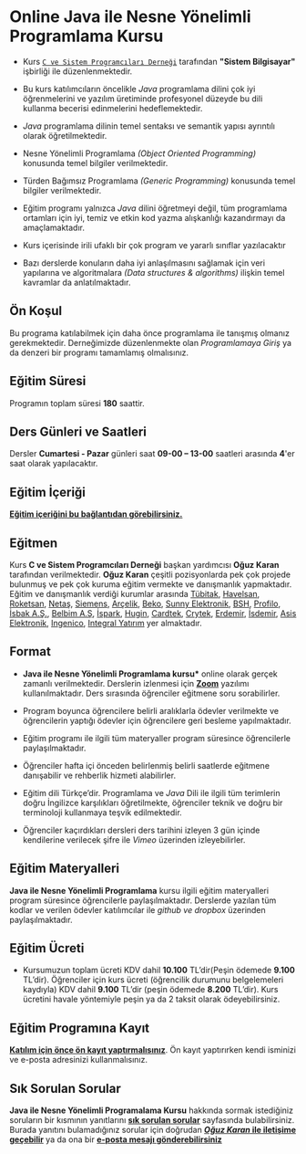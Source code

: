 # Online Java ile Nesne Yönelimli Programlama Kursu

+ Kurs [`C ve Sistem Programcıları Derneği`](http://www.csystem.org/) tarafından __"Sistem Bilgisayar"__ işbirliği ile düzenlenmektedir.

+ Bu kurs katılımcıların öncelikle _Java_ programlama dilini çok iyi öğrenmelerini ve yazılım üretiminde profesyonel düzeyde bu dili kullanma becerisi edinmelerini hedeflemektedir.

+ _Java_ programlama dilinin temel sentaksı ve semantik yapısı ayrıntılı olarak öğretilmektedir.

+ Nesne Yönelimli Programlama _(Object Oriented Programming)_ konusunda temel bilgiler verilmektedir.

+ Türden Bağımsız Programlama _(Generic Programming)_ konusunda temel bilgiler verilmektedir.

+ Eğitim programı yalnızca _Java_ dilini öğretmeyi değil, tüm programlama ortamları için iyi, temiz ve etkin kod yazma alışkanlığı kazandırmayı da amaçlamaktadır. 

+ Kurs içerisinde irili ufaklı bir çok program ve yararlı sınıflar yazılacaktır

+ Bazı derslerde konuların daha iyi anlaşılmasını sağlamak için veri yapılarına ve algoritmalara _(Data structures & algorithms)_ ilişkin temel kavramlar da anlatılmaktadır.

## Ön Koşul
Bu programa katılabilmek için daha önce programlama ile tanışmış olmanız gerekmektedir. Derneğimizde düzenlenmekte olan _Programlamaya Giriş_ ya da denzeri bir programı tamamlamış olmalısınız.

## Eğitim Süresi
Programın toplam süresi __180__ saattir. 

## Ders Günleri ve Saatleri
Dersler __Cumartesi - Pazar__ günleri saat __09-00 – 13-00__ saatleri arasında __4__'er saat olarak yapılacaktır.


## Eğitim İçeriği
__[Eğitim içeriğini bu bağlantıdan görebilirsiniz.](https://github.com/CSD-1993/ONLINE-Java-Programlama-Dili-Kursu-26-Kasim-2022/blob/main/kurs_icerigi.md)__

## Eğitmen
Kurs __C ve Sistem Programcıları Derneği__ başkan yardımcısı __Oğuz Karan__ tarafından verilmektedir. 
__Oğuz Karan__ çeşitli pozisyonlarda pek çok projede bulunmuş ve pek çok kuruma eğitim vermekte ve danışmanlık yapmaktadır. 
Eğitim ve danışmanlık verdiği kurumlar arasında 
[Tübitak](https://www.tubitak.gov.tr/), 
[Havelsan](https://www.havelsan.com.tr/), 
[Roketsan](http://www.roketsan.com.tr/),
[Netaş](http://www.netas.com.tr/ana-sayfa/),
[Siemens](https://www.siemens-home.bsh-group.com/tr/),
[Arçelik](https://www.arcelik.com.tr/),
[Beko](https://www.beko.com.tr/),
[Sunny Elektronik](https://www.sunny.com.tr/),
[BSH](https://www.bsh-group.com/tr/),
[Profilo](https://www.profilo.com/),
[İsbak A.Ş.](https://www.ibb.istanbul/CorporateUnit/Detail/164),
[Belbim A.Ş](https://www.ibb.istanbul/CorporateUnit/Detail/156),
[İspark](https://ispark.istanbul/),
[Hugin](http://hugin.com.tr/tr/home),
[Cardtek](https://www.paycore.com/),
[Crytek](https://www.crytek.com/),
[Erdemir](https://www.erdemir.com.tr/),
[İsdemir](https://www.isdemir.com.tr/),
[Asis Elektronik](https://www.asiselektronik.com.tr/),
[Ingenico](https://www.ingenico.com.tr/), 
[Integral Yatırım](https://www.integralyatirim.com.tr/) yer almaktadır.

## Format
+ __Java ile Nesne Yönelimli Programlama kursu*__ online olarak gerçek zamanlı verilmektedir.  Derslerin izlenmesi için __[Zoom](https://zoom.us/)__ yazılımı kullanılmaktadır. Ders sırasında öğrenciler eğitmene soru sorabilirler.

+ Program boyunca öğrencilere belirli aralıklarla ödevler verilmekte ve öğrencilerin yaptığı ödevler için öğrencilere geri besleme yapılmaktadır.

+ Eğitim programı ile ilgili tüm materyaller program süresince öğrencilerle paylaşılmaktadır.

+ Öğrenciler hafta içi önceden belirlenmiş belirli saatlerde eğitmene danışabilir ve rehberlik hizmeti alabilirler.

+ Eğitim dili Türkçe’dir. Programlama ve _Java_ Dili ile ilgili tüm terimlerin doğru İngilizce karşılıkları öğretilmekte, öğrenciler teknik ve doğru bir terminoloji kullanmaya teşvik edilmektedir.

+ Öğrenciler kaçırdıkları dersleri ders tarihini izleyen 3 gün içinde kendilerine verilecek şifre ile _Vimeo_ üzerinden izleyebilirler.

## Eğitim Materyalleri
__Java ile Nesne Yönelimli Programlama__ kursu ilgili eğitim materyalleri program süresince öğrencilerle paylaşılmaktadır. Derslerde yazılan tüm kodlar ve verilen ödevler katılımcılar ile _github ve dropbox_ üzerinden paylaşılmaktadır.

## Eğitim Ücreti
+ Kursumuzun toplam ücreti KDV dahil __10.100__ TL’dir(Peşin ödemede __9.100__ TL’dir). Öğrenciler için kurs ücreti (öğrencilik durumunu belgelemeleri kaydıyla) KDV dahil __9.100__ TL’dir (peşin ödemede __8.200__ TL’dir). Kurs ücretini havale yöntemiyle peşin ya da 2 taksit olarak ödeyebilirsiniz.
## Eğitim Programına Kayıt
__[Katılım için önce ön kayıt yaptırmalısınız]( https://us02web.zoom.us/meeting/register/tZYuce2ppz8sGd2Ta6ra00izawCOt6_WV27-)__. Ön kayıt yaptırırken kendi isminizi ve e-posta adresinizi kullanmalısınız.

## Sık Sorulan Sorular
__Java ile Nesne Yönelimli Programalama Kursu__ hakkında sormak istediğiniz soruların bir kısmının yanıtlarını [__sık sorulan sorular__](https://github.com/CSD-1993/ONLINE-Java-ile-Nesne-Yonelimli-Programlama-Dili-Kursu-16-Nisan-2022/blob/main/sss.md) sayfasında bulabilirsiniz. Burada yanıtını bulamadığınız sorular için doğrudan __[_Oğuz Karan_ ile iletişime geçebilir](https://www.linkedin.com/in/o%C4%9Fuz-karan-28664b2b/)__ ya da ona bir __[e-posta mesajı gönderebilirsiniz](mailto:oguzkaran@csystem.org)__



